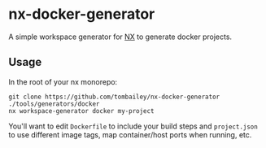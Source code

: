 # nx-docker-generator

A simple workspace generator for [NX](https://nx.dev/) to generate docker projects.

## Usage

In the root of your nx monorepo:

```shell
git clone https://github.com/tombailey/nx-docker-generator ./tools/generators/docker
nx workspace-generator docker my-project
```

You'll want to edit `Dockerfile` to include your build steps and `project.json` to use different image tags, map container/host ports when running, etc.
